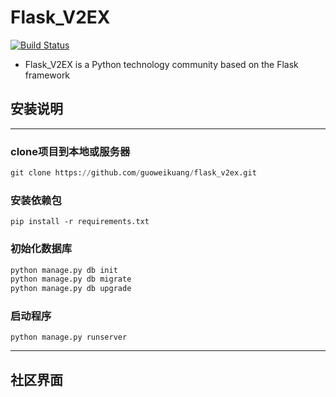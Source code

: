 # Flask_V2EX

[![Build Status](https://travis-ci.org/sh4nks/flaskbb.svg?branch=master)](https://travis-ci.org/sh4nks/flaskbb)


* Flask_V2EX is a Python technology community based on the Flask framework

## 安装说明
---
### clone项目到本地或服务器
```python
git clone https://github.com/guoweikuang/flask_v2ex.git
```
### 安装依赖包
```
pip install -r requirements.txt
```
### 初始化数据库
```python
python manage.py db init
python manage.py db migrate
python manage.py db upgrade
```
### 启动程序
```
python manage.py runserver 
```

---
## 社区界面
